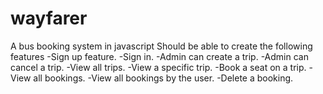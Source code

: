 # wayfarer

A bus booking system in javascript
Should be able to create the following features
-Sign up feature.
-Sign in.
-Admin can create a trip.
-Admin can cancel a trip.
-View all trips.
-View a specific trip.
-Book a seat on a trip.
-View all bookings.
-View all bookings by the user.
-Delete a booking.
